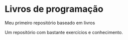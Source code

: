 # Livros de programação
Meu primeiro repositório baseado em livros

Um repositório com bastante exercícios e conhecimento.
 
